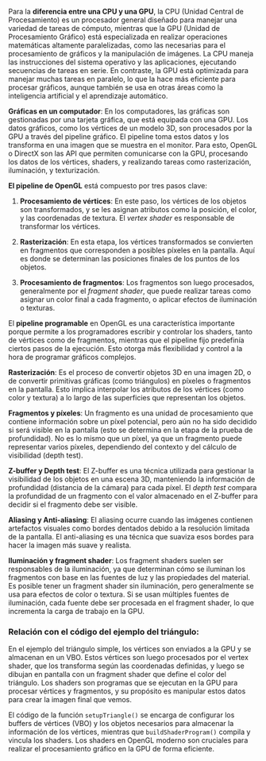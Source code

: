 Para la **diferencia entre una CPU y una GPU**, la CPU (Unidad Central de Procesamiento) es un procesador general diseñado para manejar una variedad de tareas de cómputo, mientras que la GPU (Unidad de Procesamiento Gráfico) está especializada en realizar operaciones matemáticas altamente paralelizadas, como las necesarias para el procesamiento de gráficos y la manipulación de imágenes. La CPU maneja las instrucciones del sistema operativo y las aplicaciones, ejecutando secuencias de tareas en serie. En contraste, la GPU está optimizada para manejar muchas tareas en paralelo, lo que la hace más eficiente para procesar gráficos, aunque también se usa en otras áreas como la inteligencia artificial y el aprendizaje automático.

**Gráficas en un computador**: En los computadores, las gráficas son gestionadas por una tarjeta gráfica, que está equipada con una GPU. Los datos gráficos, como los vértices de un modelo 3D, son procesados por la GPU a través del pipeline gráfico. El pipeline toma estos datos y los transforma en una imagen que se muestra en el monitor. Para esto, OpenGL o DirectX son las API que permiten comunicarse con la GPU, procesando los datos de los vértices, shaders, y realizando tareas como rasterización, iluminación, y texturización.

**El pipeline de OpenGL** está compuesto por tres pasos clave:

1. **Procesamiento de vértices**: En este paso, los vértices de los objetos son transformados, y se les asignan atributos como la posición, el color, y las coordenadas de textura. El *vertex shader* es responsable de transformar los vértices.

2. **Rasterización**: En esta etapa, los vértices transformados se convierten en fragmentos que corresponden a posibles píxeles en la pantalla. Aquí es donde se determinan las posiciones finales de los puntos de los objetos.

3. **Procesamiento de fragmentos**: Los fragmentos son luego procesados, generalmente por el *fragment shader*, que puede realizar tareas como asignar un color final a cada fragmento, o aplicar efectos de iluminación o texturas.

El **pipeline programable** en OpenGL es una característica importante porque permite a los programadores escribir y controlar los shaders, tanto de vértices como de fragmentos, mientras que el pipeline fijo predefinía ciertos pasos de la ejecución. Esto otorga más flexibilidad y control a la hora de programar gráficos complejos.

**Rasterización**: Es el proceso de convertir objetos 3D en una imagen 2D, o de convertir primitivas gráficas (como triángulos) en píxeles o fragmentos en la pantalla. Esto implica interpolar los atributos de los vértices (como color y textura) a lo largo de las superficies que representan los objetos.

**Fragmentos y píxeles**: Un fragmento es una unidad de procesamiento que contiene información sobre un píxel potencial, pero aún no ha sido decidido si será visible en la pantalla (esto se determina en la etapa de la prueba de profundidad). No es lo mismo que un píxel, ya que un fragmento puede representar varios píxeles, dependiendo del contexto y del cálculo de visibilidad (depth test).

**Z-buffer y Depth test**: El Z-buffer es una técnica utilizada para gestionar la visibilidad de los objetos en una escena 3D, manteniendo la información de profundidad (distancia de la cámara) para cada píxel. El *depth test* compara la profundidad de un fragmento con el valor almacenado en el Z-buffer para decidir si el fragmento debe ser visible.

**Aliasing y Anti-aliasing**: El aliasing ocurre cuando las imágenes contienen artefactos visuales como bordes dentados debido a la resolución limitada de la pantalla. El anti-aliasing es una técnica que suaviza esos bordes para hacer la imagen más suave y realista.

**Iluminación y fragment shader**: Los fragment shaders suelen ser responsables de la iluminación, ya que determinan cómo se iluminan los fragmentos con base en las fuentes de luz y las propiedades del material. Es posible tener un fragment shader sin iluminación, pero generalmente se usa para efectos de color o textura. Si se usan múltiples fuentes de iluminación, cada fuente debe ser procesada en el fragment shader, lo que incrementa la carga de trabajo en la GPU.

### Relación con el código del ejemplo del triángulo:

En el ejemplo del triángulo simple, los vértices son enviados a la GPU y se almacenan en un VBO. Estos vértices son luego procesados por el vertex shader, que los transforma según las coordenadas definidas, y luego se dibujan en pantalla con un fragment shader que define el color del triángulo. Los shaders son programas que se ejecutan en la GPU para procesar vértices y fragmentos, y su propósito es manipular estos datos para crear la imagen final que vemos.

El código de la función `setupTriangle()` se encarga de configurar los buffers de vértices (VBO) y los objetos necesarios para almacenar la información de los vértices, mientras que `buildShaderProgram()` compila y vincula los shaders. Los shaders en OpenGL moderno son cruciales para realizar el procesamiento gráfico en la GPU de forma eficiente.

